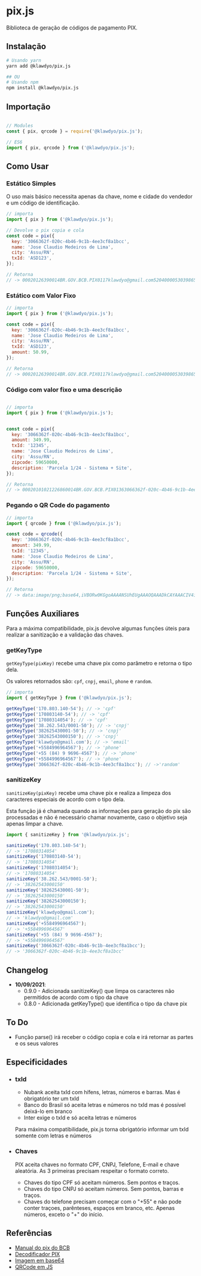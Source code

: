 # pix.js

Biblioteca de geração de códigos de pagamento PIX.

## Instalação

```sh
# Usando yarn
yarn add @klawdyo/pix.js

## OU
# Usando npm
npm install @klawdyo/pix.js

```

## Importação

```js

// Modules
const { pix, qrcode } = require('@klawdyo/pix.js');

// ES6
import { pix, qrcode } from ('@klawdyo/pix.js');


```

## Como Usar

### Estático Simples

O uso mais básico necessita apenas da chave, nome e cidade do vendedor e um código de identificação.

```js
// importa
import { pix } from ('@klawdyo/pix.js');

// Devolve o pix copia e cola
const code = pix({
  key: '3066362f-020c-4b46-9c1b-4ee3cf8a1bcc',
  name: 'Jose Claudio Medeiros de Lima',
  city: 'Assu/RN',
  txId: 'ASD123',
});

// Retorna
// -> 00020126390014BR.GOV.BCB.PIX0117klawdyo@gmail.com5204000053039865802BR5924Jose Claudio Medeiros de6007Assu/RN62440506ASD12350300017BR.GOV.BCB.BRCODE01051.0.06304D71F
```

### Estático com Valor Fixo

```js
// importa
import { pix } from ('@klawdyo/pix.js');

const code = pix({
  key: '3066362f-020c-4b46-9c1b-4ee3cf8a1bcc',
  name: 'Jose Claudio Medeiros de Lima',
  city: 'Assu/RN',
  txId: 'ASD123',
  amount: 50.99,
});

// Retorna
// -> 00020126390014BR.GOV.BCB.PIX0117klawdyo@gmail.com520400005303986540550.995802BR5924Jose Claudio Medeiros de6007Assu/RN62440506ASD12350300017BR.GOV.BCB.BRCODE01051.0.063047887
```

### Código com valor fixo e uma descrição

```js

// importa
import { pix } from ('@klawdyo/pix.js');


const code = pix({
  key: '3066362f-020c-4b46-9c1b-4ee3cf8a1bcc',
  amount: 349.99,
  txId: '12345',
  name: 'Jose Claudio Medeiros de Lima',
  city: 'Assu/RN',
  zipcode: 59650000,
  description: 'Parcela 1/24 - Sistema + Site',
});

// Retorna
// -> 00020101021226860014BR.GOV.BCB.PIX01363066362f-020c-4b46-9c1b-4ee3cf8a1bcc0224Parcela 1/24 - Sistema +5204000053039865406349.995802BR5924Jose Claudio Medeiros de6007Assu/RN610859650000624305051234550300017BR.GOV.BCB.BRCODE01051.0.063044A4B
```

### Pegando o QR Code do pagamento

```js
// importa
import { qrcode } from ('@klawdyo/pix.js');

const code = qrcode({
  key: '3066362f-020c-4b46-9c1b-4ee3cf8a1bcc',
  amount: 349.99,
  txId: '12345',
  name: 'Jose Claudio Medeiros de Lima',
  city: 'Assu/RN',
  zipcode: 59650000,
  description: 'Parcela 1/24 - Sistema + Site',
});

// Retorna
// -> data:image/png;base64,iVBORw0KGgoAAAANSUhEUgAAAOQAAADkCAYAAACIV4iNAAAA ... ABJRU5ErkJggg==
```

## Funções Auxiliares

Para a máxima compatibilidade, pix.js devolve algumas funções úteis para realizar a sanitização e a validação das chaves.

### getKeyType

`getKeyType(pixKey)` recebe uma chave pix como parâmetro e retorna o tipo dela.

Os valores retornados são: `cpf`, `cnpj`, `email`, `phone` e `random`.

```js
// importa
import { getKeyType } from ('@klawdyo/pix.js');

getKeyType('170.803.140-54'); // -> 'cpf'
getKeyType('170803140-54'); // -> 'cpf'
getKeyType('17080314054'); // -> 'cpf'
getKeyType('38.262.543/0001-50'); // -> 'cnpj'
getKeyType('382625430001-50'); // -> 'cnpj'
getKeyType('38262543000150'); // -> 'cnpj'
getKeyType('klawdyo@gmail.com'); // -> 'email'
getKeyType('+5584996964567'); // -> 'phone'
getKeyType('+55 (84) 9 9696-4567'); // -> 'phone'
getKeyType('+5584996964567'); // -> 'phone'
getKeyType('3066362f-020c-4b46-9c1b-4ee3cf8a1bcc'); // ->'random'

```

### sanitizeKey

`sanitizeKey(pixKey)` recebe uma chave pix e realiza a limpeza dos caracteres especiais de acordo com o tipo dela.

Esta função já é chamada quando as informações para geração do pix são processadas e não é necessário chamar novamente, caso o objetivo seja apenas limpar a chave.

```js
import { sanitizeKey } from '@klawdyo/pix.js';

sanitizeKey('170.803.140-54');
// -> '17080314054'
sanitizeKey('170803140-54');
// -> '17080314054'
sanitizeKey('17080314054');
// -> '17080314054'
sanitizeKey('38.262.543/0001-50');
// -> '38262543000150'
sanitizeKey('382625430001-50');
// -> '38262543000150'
sanitizeKey('38262543000150');
// -> '38262543000150'
sanitizeKey('klawdyo@gmail.com');
// -> 'klawdyo@gmail.com'
sanitizeKey('+5584996964567');
// -> '+5584996964567'
sanitizeKey('+55 (84) 9 9696-4567');
// -> '+5584996964567'
sanitizeKey('3066362f-020c-4b46-9c1b-4ee3cf8a1bcc');
// -> '3066362f-020c-4b46-9c1b-4ee3cf8a1bcc'
```

## Changelog

- **10/09/2021**:
  - 0.9.0 - Adicionada sanitizeKey() que limpa os caracteres não permitidos de acordo com o tipo da chave
  - 0.8.0 - Adicionada getKeyType() que identifica o tipo da chave pix

## To Do

- Função parse() irá receber o código copia e cola e irá retornar as partes e os seus valores

## Especificidades

- ### **txId**

  - Nubank aceita txId com hífens, letras, números e barras. Mas é obrigatório ter um txId
  - Banco do Brasil só aceita letras e números no txId mas é possível deixá-lo em branco
  - Inter exige o txId e só aceita letras e números

  Para máxima compatibilidade, pix.js torna obrigatório informar um txId somente com letras e números

- ### **Chaves**

  PIX aceita chaves no formato CPF, CNPJ, Telefone, E-mail e chave aleatória. As 3 primeiras precisam respeitar o formato correto.

  - Chaves do tipo CPF só aceitam números. Sem pontos e traços.
  - Chaves do tipo CNPJ só aceitam números. Sem pontos, barras e traços.
  - Chaves do telefone precisam começar com o "+55" e não pode conter traçoes, parênteses, espaços em branco, etc. Apenas números, exceto o "+" do início.

## Referências

- [Manual do pix do BCB](https://www.bcb.gov.br/content/estabilidadefinanceira/SiteAssets/Manual%20do%20BR%20Code.pdf)
- [Decodificador PIX](https://pix.nascent.com.br/tools/pix-qr-decoder/)
- [Imagem em base64](https://codebeautify.org/base64-to-image-converter)
- [QRCode em JS](https://www.npmjs.com/package/qrcode)
